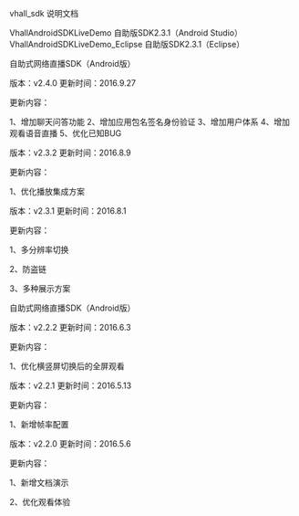 vhall_sdk 说明文档

VhallAndroidSDKLiveDemo  自助版SDK2.3.1（Android Studio）
VhallAndroidSDKLiveDemo_Eclipse  自助版SDK2.3.1（Eclipse）

自助式网络直播SDK（Android版）

版本：v2.4.0 更新时间：2016.9.27

更新内容：

1、增加聊天问答功能
2、增加应用包名签名身份验证
3、增加用户体系
4、增加观看语音直播
5、优化已知BUG

版本：v2.3.2 更新时间：2016.8.9

更新内容：

1、优化播放集成方案


版本：v2.3.1 更新时间：2016.8.1

更新内容：

1、多分辨率切换

2、防盗链

3、多种展示方案

自助式网络直播SDK（Android版）

版本：v2.2.2 更新时间：2016.6.3

更新内容：

1、优化横竖屏切换后的全屏观看

版本：v2.2.1 更新时间：2016.5.13

更新内容：

1、新增帧率配置

版本：v2.2.0 更新时间：2016.5.6

更新内容：

1、新增文档演示

2、优化观看体验
